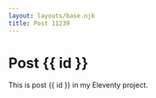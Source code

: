 ```yaml
---
layout: layouts/base.njk
title: Post 11239
---
```


# Post {{ id }}

This is post {{ id }} in my Eleventy project.
